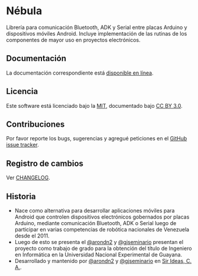 # Nébula
Librería para comunicación Bluetooth, ADK y Serial entre placas Arduino y dispositivos móviles Android. Incluye implementación de las rutinas de los componentes de mayor uso en proyectos electrónicos.

## Documentación

La documentación correspondiente está [disponible en línea](http://nebula.sirideas.com).

## Licencia

Este software está licenciado bajo la [MIT](LICENSE), documentado bajo [CC BY 3.0](http://creativecommons.org/licenses/by/3.0/).

## Contribuciones

Por favor reporte los bugs, sugerencias y agregué peticiones en el [GitHub issue tracker](https://github.com/SirIdeas/nebula/issues).

## Registro de cambios

Ver [CHANGELOG](CHANGELOG.md).

## Historia
* Nace como alternativa para desarrollar aplicaciones móviles para Android que controlen dispositivos electrónicos gobernados por placas Arduino, mediante comunicación Bluetooth, ADK o Serial luego de participar en varias competencias de robótica nacionales de Venezuela desde el 2011.
* Luego de esto se presenta el [@arondn2](http://twitter.com/arondn2) y [@gjseminario](http://twitter.com/gjseminario) presentan el proyecto como trabajo de grado para la obtención del título de Ingeniero en Informática en la Universidad Nacional Experimental de Guayana.
* Desarrollado y mantenido por [@arondn2](http://twitter.com/arondn2) y [@gjseminario](http://twitter.com/gjseminario) en [Sir Ideas, C. A.](http://sirideas.com/).
